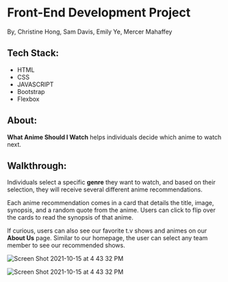 # Front-End Development Project
 By, Christine Hong, Sam Davis, Emily Ye, Mercer Mahaffey


 ## Tech Stack:
 - HTML
 - CSS
 - JAVASCRIPT
 - Bootstrap
 - Flexbox


## About:
**What Anime Should I Watch** helps individuals decide which anime to watch next.

## Walkthrough:
Individuals select a specific **genre** they want to watch, and based on their selection, they will receive several different anime recommendations. 


Each anime recommendation comes in a card that details the title, image, synopsis, and a random quote from the anime. Users can click to flip over the cards to read the synopsis of that anime.


If curious, users can also see our favorite t.v shows and animes on our **About Us** page. Similar to our homepage, the user can select any team member to see our recommended shows.

![Screen Shot 2021-10-15 at 4 43 32 PM](https://user-images.githubusercontent.com/90011565/137553109-f05dcf35-9c92-4c4c-8ad3-2febb25d785d.png)

![Screen Shot 2021-10-15 at 4 43 32 PM](https://user-images.githubusercontent.com/90011565/137553260-a3462a6e-201c-4d71-ae7e-8a1e6bf1356d.png)
